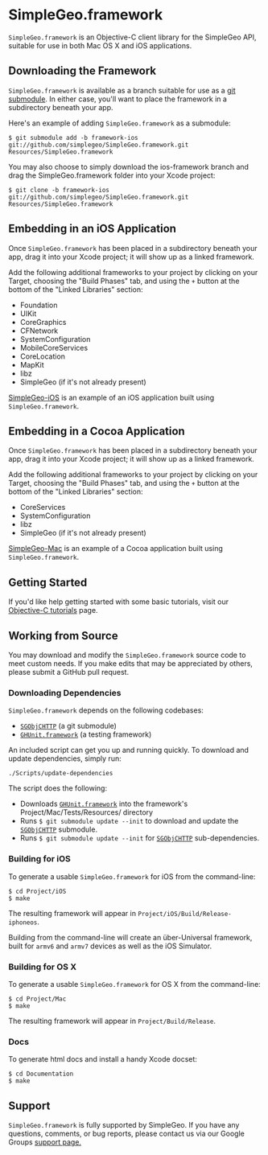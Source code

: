 # SimpleGeo.framework

`SimpleGeo.framework` is an Objective-C client library for the SimpleGeo API, suitable for use in both Mac OS X and iOS applications.

## Downloading the Framework

`SimpleGeo.framework` is available as a branch suitable for use as a [git submodule](http://book.git-scm.com/5_submodules.html). In either case, you'll want to place the framework in a subdirectory beneath your app.

Here's an example of adding `SimpleGeo.framework` as a submodule:

    $ git submodule add -b framework-ios git://github.com/simplegeo/SimpleGeo.framework.git Resources/SimpleGeo.framework

You may also choose to simply download the ios-framework branch and drag the SimpleGeo.framework folder into your Xcode project:

    $ git clone -b framework-ios git://github.com/simplegeo/SimpleGeo.framework.git Resources/SimpleGeo.framework

## Embedding in an iOS Application

Once `SimpleGeo.framework` has been placed in a subdirectory beneath your app, drag it into your Xcode project; it will show up as a linked framework.

Add the following additional frameworks to your project by clicking on your Target, choosing the "Build Phases" tab, and using the `+` button at the bottom of the "Linked Libraries" section:

* Foundation
* UIKit
* CoreGraphics
* CFNetwork
* SystemConfiguration
* MobileCoreServices
* CoreLocation
* MapKit
* libz
* SimpleGeo (if it's not already present)


[SimpleGeo-iOS](https://github.com/simplegeo/SimpleGeo-iOS) is an example of an iOS application built using `SimpleGeo.framework`.

## Embedding in a Cocoa Application

Once `SimpleGeo.framework` has been placed in a subdirectory beneath your app, drag it into your Xcode project; it will show up as a linked framework.

Add the following additional frameworks to your project by clicking on your Target, choosing the "Build Phases" tab, and using the `+` button at the bottom of the "Linked Libraries" section:

* CoreServices
* SystemConfiguration
* libz
* SimpleGeo (if it's not already present)

[SimpleGeo-Mac](https://github.com/simplegeo/SimpleGeo-Mac) is an example of a Cocoa application built using `SimpleGeo.framework`.

## Getting Started

If you'd like help getting started with some basic tutorials, visit our [Objective-C tutorials](https://simplegeo.com/docs/tutorials/objective-c) page.

## Working from Source

You may download and modify the `SimpleGeo.framework` source code to meet custom needs. If you make edits that may be appreciated by others, please submit a GitHub pull request.

### Downloading Dependencies

`SimpleGeo.framework` depends on the following codebases:

* [`SGObjCHTTP`](https://github.com/simplegeo/SGObjCHTTP) (a git submodule)
* [`GHUnit.framework`](https://github.com/gabriel/gh-unit/downloads) (a testing framework)

An included script can get you up and running quickly. To download and update dependencies, simply run:

	./Scripts/update-dependencies

The script does the following:

* Downloads [`GHUnit.framework`](https://github.com/gabriel/gh-unit/downloads) into the framework's Project/Mac/Tests/Resources/ directory
* Runs `$ git submodule update --init` to download and update the [`SGObjCHTTP`](https://github.com/simplegeo/SGObjCHTTP) submodule.
* Runs `$ git submodule update --init` for [`SGObjCHTTP`](https://github.com/simplegeo/SGObjCHTTP) sub-dependencies.

### Building for iOS

To generate a usable `SimpleGeo.framework` for iOS from the command-line:

    $ cd Project/iOS
    $ make

The resulting framework will appear in `Project/iOS/Build/Release-iphoneos`.

Building from the command-line will create an über-Universal framework, built for `armv6` and `armv7` devices as well as the iOS Simulator.

### Building for OS X

To generate a usable `SimpleGeo.framework` for OS X from the command-line:

    $ cd Project/Mac
    $ make

The resulting framework will appear in `Project/Build/Release`.

### Docs

To generate html docs and install a handy Xcode docset:

    $ cd Documentation
    $ make

## Support

`SimpleGeo.framework` is fully supported by SimpleGeo. If you have any questions, comments, or bug reports, please contact us via our Google Groups [support page.](https://groups.google.com/forum/#!forum/simplegeo)
